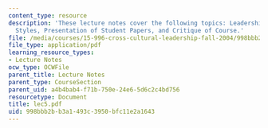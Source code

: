 ```yaml
---
content_type: resource
description: 'These lecture notes cover the following topics: Leadership Traits, Leadership
  Styles, Presentation of Student Papers, and Critique of Course.'
file: /media/courses/15-996-cross-cultural-leadership-fall-2004/998bbb2bb3a1493c3950bfc11e2a1643_lec5.pdf
file_type: application/pdf
learning_resource_types:
- Lecture Notes
ocw_type: OCWFile
parent_title: Lecture Notes
parent_type: CourseSection
parent_uid: a4b4bab4-f71b-750e-24e6-5d6c2c4bd756
resourcetype: Document
title: lec5.pdf
uid: 998bbb2b-b3a1-493c-3950-bfc11e2a1643
---
```

